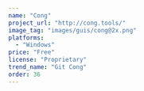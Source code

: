 ```yaml
---
name: "Cong"
project_url: "http://cong.tools/"
image_tag: "images/guis/cong@2x.png"
platforms:
  - "Windows"
price: "Free"
license: "Proprietary"
trend_name: "Git Cong"
order: 36
---
```

